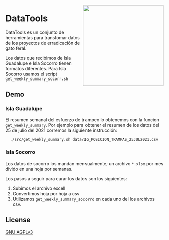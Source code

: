 <a href="https://www.islas.org.mx/"><img src="https://www.islas.org.mx/img/logo.svg" align="right" width="256" /></a>

# DataTools

DataTools es un conjunto de herramientas para transfomar datos de los proyectos de erradicación de
gato feral.

Los datos que recibimos de Isla Guadalupe e Isla Socorro tienen formatos diferentes. Para Isla Socorro usamos el script 
`get_weekly_summary_socorr.sh`

## Demo
### Isla Guadalupe
El resumen semanal del esfuerzo de trampeo lo obtenemos con la funcion `get_weekly_summary`.
Por ejemplo para obtener el resumen de los datos del 25 de julio del 2021 corremos la siguiente instrucción:
  ```bash
    ./src/get_weekly_summary.sh data/IG_POSICION_TRAMPAS_25JUL2021.csv 
  ```
### Isla Socorro
Los datos de socorro los mandan mensualmente; un archivo `*.xlsx` por mes divido en una hoja por semanas. 

Los pasos a seguir para curar los datos son los siguientes:
1. Subimos el archivo excell
2. Convertimos hoja por hoja a csv
3. Utilizamos `get_weekly_summary_socorro` en cada uno del los archivos csv.

## License

[GNU AGPLv3](https://choosealicense.com/licenses/agpl-3.0/)
